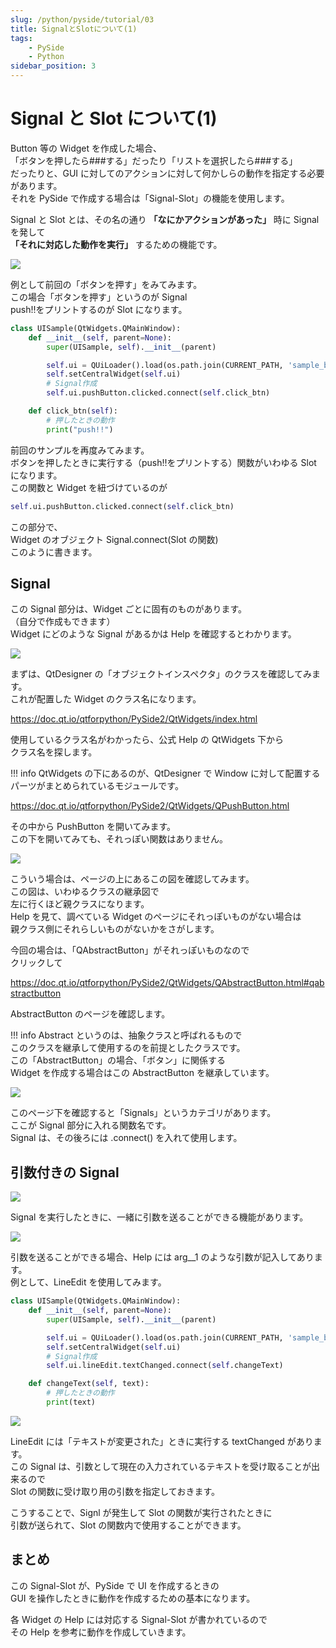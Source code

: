 ```yaml
---
slug: /python/pyside/tutorial/03
title: SignalとSlotについて(1)
tags:
    - PySide
    - Python
sidebar_position: 3
---
```


# Signal と Slot について(1)

Button 等の Widget を作成した場合、  
「ボタンを押したら###する」だったり「リストを選択したら###する」  
だったりと、GUI に対してのアクションに対して何かしらの動作を指定する必要があります。  
それを PySide で作成する場合は「Signal-Slot」の機能を使用します。

Signal と Slot とは、その名の通り **「なにかアクションがあった」** 時に Signal を発して  
**「それに対応した動作を実行」** するための機能です。

![](https://gyazo.com/81cfadb19f08e3b4237bf525b50275a6.gif)

例として前回の「ボタンを押す」をみてみます。  
この場合「ボタンを押す」というのが Signal  
push!!をプリントするのが Slot になります。

```python
class UISample(QtWidgets.QMainWindow):
    def __init__(self, parent=None):
        super(UISample, self).__init__(parent)

        self.ui = QUiLoader().load(os.path.join(CURRENT_PATH, 'sample_btn_ui.ui'))
        self.setCentralWidget(self.ui)
        # Signal作成
        self.ui.pushButton.clicked.connect(self.click_btn)

    def click_btn(self):
        # 押したときの動作
        print("push!!")
```

前回のサンプルを再度みてみます。  
ボタンを押したときに実行する（push!!をプリントする）関数がいわゆる Slot になります。  
この関数と Widget を紐づけているのが

```python
self.ui.pushButton.clicked.connect(self.click_btn)
```

この部分で、  
Widget のオブジェクト Signal.connect(Slot の関数)  
このように書きます。

## Signal

この Signal 部分は、Widget ごとに固有のものがあります。  
（自分で作成もできます）  
Widget にどのような Signal があるかは Help を確認するとわかります。

![](https://gyazo.com/d461329897a67cd0bd34fedc024f8b06.png)

まずは、QtDesigner の「オブジェクトインスペクタ」のクラスを確認してみます。  
これが配置した Widget のクラス名になります。

https://doc.qt.io/qtforpython/PySide2/QtWidgets/index.html

使用しているクラス名がわかったら、公式 Help の QtWidgets 下から  
クラス名を探します。

!!! info
QtWidgets の下にあるのが、QtDesigner で Window に対して配置する  
 パーツがまとめられているモジュールです。

https://doc.qt.io/qtforpython/PySide2/QtWidgets/QPushButton.html

その中から PushButton を開いてみます。  
この下を開いてみても、それっぽい関数はありません。

![](https://gyazo.com/d23f18972755a2d1acc95ee9a8d7f435.png)

こういう場合は、ページの上にあるこの図を確認してみます。  
この図は、いわゆるクラスの継承図で  
左に行くほど親クラスになります。  
Help を見て、調べている Widget のページにそれっぽいものがない場合は  
親クラス側にそれらしいものがないかをさがします。

今回の場合は、「QAbstractButton」がそれっぽいものなので  
クリックして

https://doc.qt.io/qtforpython/PySide2/QtWidgets/QAbstractButton.html#qabstractbutton

AbstractButton のページを確認します。

!!! info
Abstract というのは、抽象クラスと呼ばれるもので  
 このクラスを継承して使用するのを前提としたクラスです。  
 この「AbstractButton」の場合、「ボタン」に関係する  
 Widget を作成する場合はこの AbstractButton を継承しています。

![](https://gyazo.com/3f376e7af0db7bd8bdf036d20e12fc34.png)

このページ下を確認すると「Signals」というカテゴリがあります。  
ここが Signal 部分に入れる関数名です。  
Signal は、その後ろには .connect() を入れて使用します。

## 引数付きの Signal

![](https://gyazo.com/6296441ef24bca7fdeea06576808ae6b.png)

Signal を実行したときに、一緒に引数を送ることができる機能があります。

![](https://gyazo.com/5052ac9c7136206c09b4bcd36f7bf60e.png)

引数を送ることができる場合、Help には arg\_\_1 のような引数が記入してあります。  
例として、LineEdit を使用してみます。

```python
class UISample(QtWidgets.QMainWindow):
    def __init__(self, parent=None):
        super(UISample, self).__init__(parent)

        self.ui = QUiLoader().load(os.path.join(CURRENT_PATH, 'sample_btn_ui.ui'))
        self.setCentralWidget(self.ui)
        # Signal作成
        self.ui.lineEdit.textChanged.connect(self.changeText)

    def changeText(self, text):
        # 押したときの動作
        print(text)
```

![](https://gyazo.com/8a4e8b99afaa63e6c4262c366265ba35.gif)

LineEdit には「テキストが変更された」ときに実行する textChanged があります。  
この Signal は、引数として現在の入力されているテキストを受け取ることが出来るので  
Slot の関数に受け取り用の引数を指定しておきます。

こうすることで、Signl が発生して Slot の関数が実行されたときに  
引数が送られて、Slot の関数内で使用することができます。

## まとめ

この Signal-Slot が、PySide で UI を作成するときの  
GUI を操作したときに動作を作成するための基本になります。

各 Widget の Help には対応する Signal-Slot が書かれているので  
その Help を参考に動作を作成していきます。
